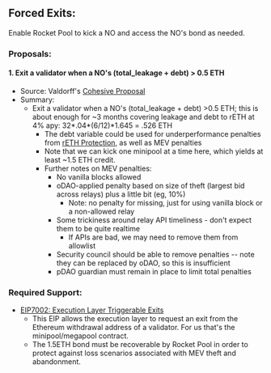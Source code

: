 ## Forced Exits:

Enable Rocket Pool to kick a NO and access the NO's bond as needed.

### Proposals:

#### 1. Exit a validator when a NO's (total_leakage + debt) > 0.5 ETH

- Source: Valdorff's [Cohesive Proposal](https://github.com/Valdorff/rp-thoughts/blob/2024-02_strategy/2024_02_strategy/readme.md)
- Summary:
  - Exit a validator when a NO's (total_leakage + debt) >0.5 ETH; this is about enough for ~3 months covering leakage and debt to rETH at 4% apy: 32*.04*(6/12)\*1.645 = .526 ETH
    - The debt variable could be used for underperformance penalties from [rETH Protection](/Proposals/rETHprotection.md), as well as MEV penalties
    - Note that we can kick one minipool at a time here, which yields at least ~1.5 ETH credit.
    - Further notes on MEV penalties:
      - No vanilla blocks allowed
      - oDAO-applied penalty based on size of theft (largest bid across relays) plus a little bit (eg, 10%)
        - Note: no penalty for missing, just for using vanilla block or a non-allowed relay
      - Some trickiness around relay API timeliness - don't expect them to be quite realtime
        - If APIs are bad, we may need to remove them from allowlist
      - Security council should be able to remove penalties -- note they can be replaced by oDAO, so this is insufficient
      - pDAO guardian must remain in place to limit total penalties

### Required Support:

- [EIP7002: Execution Layer Triggerable Exits](https://eips.ethereum.org/EIPS/eip-7002)
  - This EIP allows the execution layer to request an exit from the Ethereum withdrawal address of a validator. For us that's the minipool/megapool contract.
  - The 1.5ETH bond must be recoverable by Rocket Pool in order to protect against loss scenarios associated with MEV theft and abandonment.
